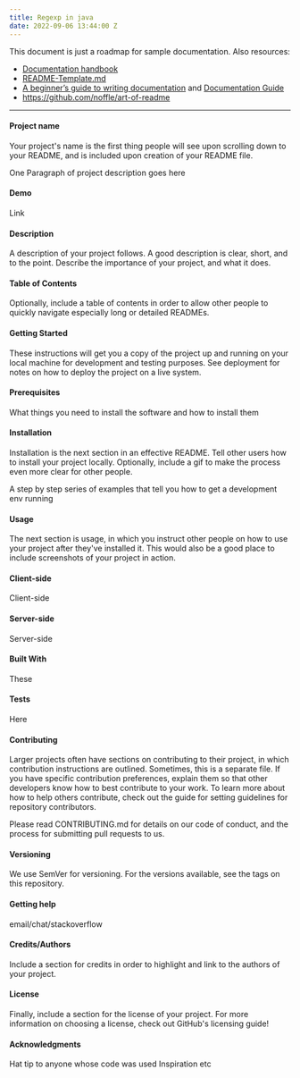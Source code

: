 ```yaml
---
title: Regexp in java
date: 2022-09-06 13:44:00 Z
---
```

This document is just a roadmap for sample documentation.
Also resources:

- [Documentation handbook](https://github.com/jamiebuilds/documentation-handbook)
- [README-Template.md](https://gist.github.com/PurpleBooth/109311bb0361f32d87a2)
- [A beginner’s guide to writing documentation](https://www.writethedocs.org/guide/writing/beginners-guide-to-docs/) and [Documentation Guide](https://www.writethedocs.org/guide/)
- https://github.com/noffle/art-of-readme


---

  
#### Project name
Your project's name is the first thing people will see upon scrolling down to your README, and is included upon creation of your README file.

One Paragraph of project description goes here

#### Demo
Link

#### Description
A description of your project follows. A good description is clear, short, and to the point. Describe the importance of your project, and what it does.

#### Table of Contents
Optionally, include a table of contents in order to allow other people to quickly navigate especially long or detailed READMEs.

#### Getting Started
These instructions will get you a copy of the project up and running on your local machine for development and testing purposes. See deployment for notes on how to deploy the project on a live system.

####     Prerequisites
What things you need to install the software and how to install them

####     Installation
Installation is the next section in an effective README. Tell other users how to install your project locally. Optionally, include a gif to make the process even more clear for other people.

A step by step series of examples that tell you how to get a development env running

#### Usage
The next section is usage, in which you instruct other people on how to use your project after they've installed it. This would also be a good place to include screenshots of your project in action.

####     Client-side
Client-side

####     Server-side
Server-side

#### Built With
These

#### Tests
Here

#### Contributing
Larger projects often have sections on contributing to their project, in which contribution instructions are outlined. Sometimes, this is a separate file. If you have specific contribution preferences, explain them so that other developers know how to best contribute to your work. To learn more about how to help others contribute, check out the guide for setting guidelines for repository contributors.

Please read CONTRIBUTING.md for details on our code of conduct, and the process for submitting pull requests to us.

#### Versioning
We use SemVer for versioning. For the versions available, see the tags on this repository.

#### Getting help
email/chat/stackoverflow

#### Credits/Authors
Include a section for credits in order to highlight and link to the authors of your project.

#### License
Finally, include a section for the license of your project. For more information on choosing a license, check out GitHub's licensing guide!

#### Acknowledgments
Hat tip to anyone whose code was used
Inspiration
etc


<!--stackedit_data:
eyJoaXN0b3J5IjpbMTIzMjU4MTEzNSwtMzIxNDcwNDQwLC05Mz
U0NDkwNjYsNzMwOTk4MTE2XX0=
-->